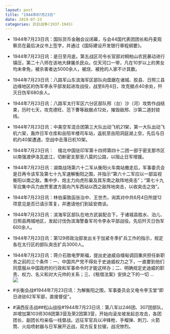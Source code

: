 ```yaml
---
layout: post
title: "1944年07月23日"
date: 2019-07-23
categories: 抗日战争(1937-1945)
---
```


<meta name="referrer" content="no-referrer" />

- 1944年7月23日讯：国际货币金融会议闭幕，与会44国代表团团长和丹麦观察员在最后决议书上签字，并通过《国际建设开发银行章程纲要》。 

- 1944年7月23日讯：是日至月底，第五战区司令长官部对桐柏山农民暴动进行镇压，第二十八师在该地大肆屠杀民众。仅天河口一带，凡在10岁以上的男女均未幸免，被杀害者达5000余人，被烧、被抢的人家不计其数。 

- 1944年7月23日讯：八路军山东滨海军区部队向盘踞在诸城、胶县、日照三县边缘地区的伪军李永平部发起进攻战役，战至8月4日，攻克据点40余处，歼灭日伪军680余人。 

- 1944年7月23日讯：八路军太行军区六分区部队邢（台）沙（河）攻势作战结束，历时七天，攻克德旺、范下曹等敌据点12处，摧毁敌邢、沙第二道封锁线。 

- 1944年7月23日讯：中美空军混合团第三大队出动飞机21架，第一大队出动飞机六架，轰炸日军仓库和岳阳羊楼司车站，返航至岳阳洞庭湖上空，先后与日机约40架遭遇，空战中击落日机10架。 

- 1944年7月23日讯：　缅北中国驻印军第十四师第四十二团一部于密支那市区以南强渡伊洛瓦底江，切断密支那至八莫的公路，以阻止日军增援。 

- 1944年7月23日讯：湖南战场第六十二军从衡阳火车南站撤走后，军事委员会是日再令该军及第七十九军速解衡阳之围，并指示“第六十二军应以一部监视衡阳以南之敌，集中步、炮主力向虎形巢及其东南之敌阵地突击”；“第七十九军应集中兵力由贾里渡方面向汽车西站以西之敌阵地突击，以收突击之效”。 

- 1944年7月23日讯：林伯渠致函张治中、王世杰，询其对中共6月4日所提12项意见是否已请示答复，并邀请他们到延安商谈。 

- 1944年7月23日讯：滨海军区部队在地方武装配合下，于诸城县胜水、泊儿、日照县两城地区，发起讨伐伪滨海警备军司令李永平部战役。先后歼灭日伪军600余人。 

- 1944年7月23日讯：第129师政治部发出关于加紧冬季扩兵工作的指示，规定各在太行区的部队突击扩兵3000人。 

- 1944年7月23日讯：蒋介石致电罗斯福，提出史迪威自缅甸调回重庆担任新职务之前的三个条件：一、中国共产党不得处于史迪威权力之下，一直要到他们同意服从中国政府的行政和军事命令时才能这样办；二、明确规定史迪威的职责、权力、名义和对大元帅的关系；三、《租借法案》安排之下的一切 ... <br/><img src="https://wx2.sinaimg.cn/large/aca367d8ly1g59laipmb6j20c809zwej.jpg" />

- #长衡会战#1944年7月23日讯：为解衡阳之围，军事委员会又电令李玉堂“即日进驻62军军部，直接督促”。 

- #滇西反击战##松山战役#1944年7月23日讯：第八军以246团、307团部队，并增加第103师308团第3营及荣2团第3营，开始向滚龙坡发起总攻击，各团团长、副团长均亲临一线督战。远征军官兵以冲锋枪、手榴弹、刺刀、火箭筒、火焰喷射器与日军展开近战，双方反复拉锯，战况惨烈。 

